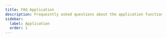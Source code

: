 ```yaml
---
title: FAQ Application
description: Frequesntly asked questions about the application functionality
sidebar:
  label: Application
  order: 1
---
```

